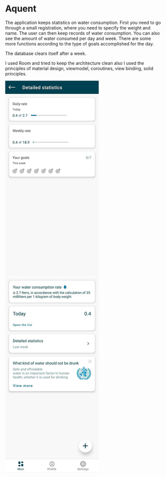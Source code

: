# Aquent

The application keeps statistics on water consumption. 
First you need to go through a small registration, where you need to specify the weight and name. 
The user can then keep records of water consumption. 
You can also see the amount of water consumed per day and week. 
There are some more functions according to the type of goals accomplished for the day.

The database clears itself after a week.

I used Room and tried to keep the architecture clean also I used the principles of material design, 
viewmodel, coroutines, view binding, solid principles.

![alt text](image_1.png) ![alt text](image_2.png)
